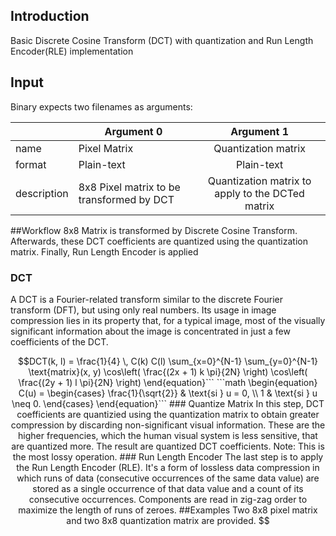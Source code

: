 ## Introduction
Basic Discrete Cosine Transform (DCT) with quantization and Run Length Encoder(RLE) implementation

## Input
Binary expects two filenames as arguments:

|             	| Argument 0                                 	|                     Argument 1                    	|
|-------------	|--------------------------------------------	|:-------------------------------------------------:	|
| name        	| Pixel Matrix                               	|                Quantization matrix                	|
| format      	| Plain-text                                 	|                     Plain-text                    	|
| description 	| 8x8 Pixel matrix to be transformed  by DCT 	| Quantization matrix to apply to  the DCTed matrix 	|

##Workflow
8x8 Matrix is transformed by Discrete Cosine Transform. Afterwards, these DCT coefficients are quantized using the quantization matrix. Finally, Run Length Encoder is applied


### DCT
A DCT is a Fourier-related transform similar to the discrete Fourier transform (DFT), but using only real numbers. Its usage in image compression lies in its property that, for a typical image, most of the visually significant information about the image is concentrated in just a few coefficients of the DCT. 

```math \begin{equation}
DCT(k, l) = \frac{1}{4} \, C(k) C(l) \sum_{x=0}^{N-1} \sum_{y=0}^{N-1} \text{matrix}(x, y) \cos\left( \frac{(2x + 1) k \pi}{2N} \right) \cos\left( \frac{(2y + 1) l \pi}{2N} \right)
\end{equation}```


```math \begin{equation} C(u) = 
\begin{cases} 
\frac{1}{\sqrt{2}} & \text{si } u = 0, \\
1 & \text{si } u \neq 0.
\end{cases}
\end{equation}```

### Quantize Matrix
In this step, DCT coefficients are quantizied using the quantization matrix to obtain greater compression by discarding non-significant visual information. These are the higher frequencies, which the human visual system is less sensitive, that are quantized more.  The result are quantized DCT coefficients. 
Note: This is the most lossy operation.

### Run Length Encoder
The last step is to apply the Run Length Encoder (RLE). It's a form of lossless data compression in which runs of data (consecutive occurrences of the same data value) are stored as a single occurrence of that data value and a count of its consecutive occurrences. Components are read in zig-zag order to maximize the length of runs of zeroes.

##Examples
Two 8x8 pixel matrix and two 8x8 quantization matrix are provided.
